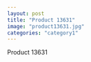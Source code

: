 ```yaml
---
layout: post
title: "Product 13631"
image: "product13631.jpg"
categories: "category1"
---
```

Product 13631
